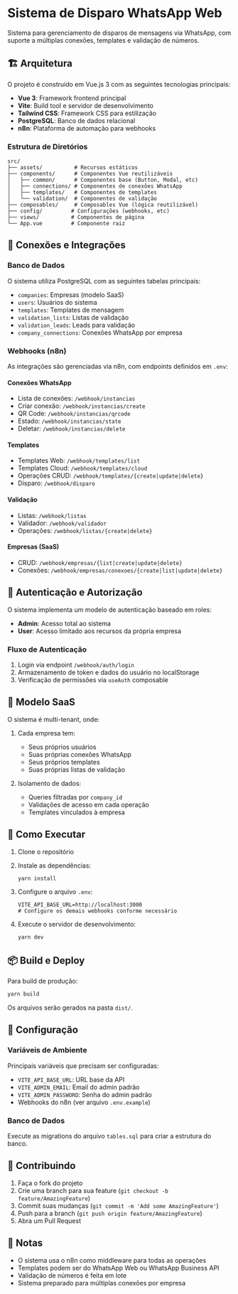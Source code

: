 # Sistema de Disparo WhatsApp Web

Sistema para gerenciamento de disparos de mensagens via WhatsApp, com suporte a múltiplas conexões, templates e validação de números.

## 🏗️ Arquitetura

O projeto é construído em Vue.js 3 com as seguintes tecnologias principais:

- **Vue 3**: Framework frontend principal
- **Vite**: Build tool e servidor de desenvolvimento
- **Tailwind CSS**: Framework CSS para estilização
- **PostgreSQL**: Banco de dados relacional
- **n8n**: Plataforma de automação para webhooks

### Estrutura de Diretórios

```
src/
├── assets/          # Recursos estáticos
├── components/      # Componentes Vue reutilizáveis
│   ├── common/      # Componentes base (Button, Modal, etc)
│   ├── connections/ # Componentes de conexões WhatsApp
│   ├── templates/   # Componentes de templates
│   └── validation/  # Componentes de validação
├── composables/     # Composables Vue (lógica reutilizável)
├── config/         # Configurações (webhooks, etc)
├── views/          # Componentes de página
└── App.vue         # Componente raiz
```

## 🔗 Conexões e Integrações

### Banco de Dados

O sistema utiliza PostgreSQL com as seguintes tabelas principais:

- `companies`: Empresas (modelo SaaS)
- `users`: Usuários do sistema
- `templates`: Templates de mensagem
- `validation_lists`: Listas de validação
- `validation_leads`: Leads para validação
- `company_connections`: Conexões WhatsApp por empresa

### Webhooks (n8n)

As integrações são gerenciadas via n8n, com endpoints definidos em `.env`:

#### Conexões WhatsApp
- Lista de conexões: `/webhook/instancias`
- Criar conexão: `/webhook/instancias/create`
- QR Code: `/webhook/instancias/qrcode`
- Estado: `/webhook/instancias/state`
- Deletar: `/webhook/instancias/delete`

#### Templates
- Templates Web: `/webhook/templates/list`
- Templates Cloud: `/webhook/templates/cloud`
- Operações CRUD: `/webhook/templates/{create|update|delete}`
- Disparo: `/webhook/disparo`

#### Validação
- Listas: `/webhook/listas`
- Validador: `/webhook/validador`
- Operações: `/webhook/listas/{create|delete}`

#### Empresas (SaaS)
- CRUD: `/webhook/empresas/{list|create|update|delete}`
- Conexões: `/webhook/empresas/conexoes/{create|list|update|delete}`

## 🔐 Autenticação e Autorização

O sistema implementa um modelo de autenticação baseado em roles:

- **Admin**: Acesso total ao sistema
- **User**: Acesso limitado aos recursos da própria empresa

### Fluxo de Autenticação
1. Login via endpoint `/webhook/auth/login`
2. Armazenamento de token e dados do usuário no localStorage
3. Verificação de permissões via `useAuth` composable

## 💼 Modelo SaaS

O sistema é multi-tenant, onde:

1. Cada empresa tem:
   - Seus próprios usuários
   - Suas próprias conexões WhatsApp
   - Seus próprios templates
   - Suas próprias listas de validação

2. Isolamento de dados:
   - Queries filtradas por `company_id`
   - Validações de acesso em cada operação
   - Templates vinculados à empresa

## 🚀 Como Executar

1. Clone o repositório
2. Instale as dependências:
   ```bash
   yarn install
   ```

3. Configure o arquivo `.env`:
   ```env
   VITE_API_BASE_URL=http://localhost:3000
   # Configure os demais webhooks conforme necessário
   ```

4. Execute o servidor de desenvolvimento:
   ```bash
   yarn dev
   ```

## 📦 Build e Deploy

Para build de produção:
```bash
yarn build
```

Os arquivos serão gerados na pasta `dist/`.

## 🔧 Configuração

### Variáveis de Ambiente

Principais variáveis que precisam ser configuradas:

- `VITE_API_BASE_URL`: URL base da API
- `VITE_ADMIN_EMAIL`: Email do admin padrão
- `VITE_ADMIN_PASSWORD`: Senha do admin padrão
- Webhooks do n8n (ver arquivo `.env.example`)

### Banco de Dados

Execute as migrations do arquivo `tables.sql` para criar a estrutura do banco.

## 🤝 Contribuindo

1. Faça o fork do projeto
2. Crie uma branch para sua feature (`git checkout -b feature/AmazingFeature`)
3. Commit suas mudanças (`git commit -m 'Add some AmazingFeature'`)
4. Push para a branch (`git push origin feature/AmazingFeature`)
5. Abra um Pull Request

## 📝 Notas

- O sistema usa o n8n como middleware para todas as operações
- Templates podem ser do WhatsApp Web ou WhatsApp Business API
- Validação de números é feita em lote
- Sistema preparado para múltiplas conexões por empresa
